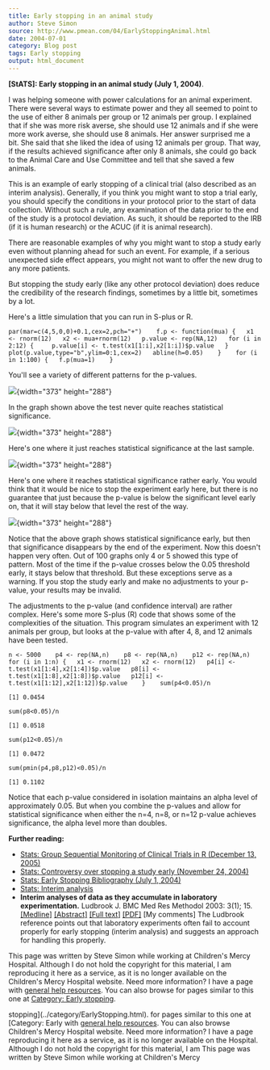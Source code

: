 ```yaml
---
title: Early stopping in an animal study
author: Steve Simon
source: http://www.pmean.com/04/EarlyStoppingAnimal.html
date: 2004-07-01
category: Blog post
tags: Early stopping
output: html_document
---
```

**[StATS]: Early stopping in an animal study (July
1, 2004)**.

I was helping someone with power calculations for an animal experiment.
There were several ways to estimate power and they all seemed to point
to the use of either 8 animals per group or 12 animals per group. I
explained that if she was more risk averse, she should use 12 animals
and if she were more work averse, she should use 8 animals. Her answer
surprised me a bit. She said that she liked the idea of using 12 animals
per group. That way, if the results achieved significance after only 8
animals, she could go back to the Animal Care and Use Committee and tell
that she saved a few animals.

This is an example of early stopping of a clinical trial (also described
as an interim analysis). Generally, if you think you might want to stop
a trial early, you should specify the conditions in your protocol prior
to the start of data collection. Without such a rule, any examination of
the data prior to the end of the study is a protocol deviation. As such,
it should be reported to the IRB (if it is human research) or the ACUC
(if it is animal research).

There are reasonable examples of why you might want to stop a study
early even without planning ahead for such an event. For example, if a
serious unexpected side effect appears, you might not want to offer the
new drug to any more patients.

But stopping the study early (like any other protocol deviation) does
reduce the credibility of the research findings, sometimes by a little
bit, sometimes by a lot.

Here\'s a little simulation that you can run in S-plus or R.

`par(mar=c(4,5,0,0)+0.1,cex=2,pch="+")    f.p <- function(mua) {   x1 <- rnorm(12)   x2 <- mua+rnorm(12)   p.value <- rep(NA,12)   for (i in 2:12) {     p.value[i] <- t.test(x1[1:i],x2[1:i])$p.value   }   plot(p.value,type="b",ylim=0:1,cex=2)   abline(h=0.05)    }    for (i in 1:100) {   f.p(mua=1)    }`

You\'ll see a variety of different patterns for the p-values.

![](../weblog/images/EarlyStopping1.gif){width="373" height="288"}

In the graph shown above the test never quite reaches statistical
significance.

![](../weblog/images/EarlyStopping.gif){width="373" height="288"}

Here\'s one where it just reaches statistical significance at the last
sample.

![](../weblog/images/EarlyStopping3.gif){width="373" height="288"}

Here\'s one where it reaches statistical significance rather early. You
would think that it would be nice to stop the experiment early here, but
there is no guarantee that just because the p-value is below the
significant level early on, that it will stay below that level the rest
of the way.

![](../weblog/images/EarlyStopping4.gif){width="373" height="288"}

Notice that the above graph shows statistical significance early, but
then that significance disappears by the end of the experiment. Now this
doesn\'t happen very often. Out of 100 graphs only 4 or 5 showed this
type of pattern. Most of the time if the p-value crosses below the 0.05
threshold early, it stays below that threshold. But these exceptions
serve as a warning. If you stop the study early and make no adjustments
to your p-value, your results may be invalid.

The adjustments to the p-value (and confidence interval) are rather
complex. Here\'s some more S-plus (R) code that shows some of the
complexities of the situation. This program simulates an experiment with
12 animals per group, but looks at the p-value with after 4, 8, and 12
animals have been tested.

`n <- 5000    p4 <- rep(NA,n)    p8 <- rep(NA,n)    p12 <- rep(NA,n)    for (i in 1:n) {   x1 <- rnorm(12)   x2 <- rnorm(12)   p4[i] <- t.test(x1[1:4],x2[1:4])$p.value   p8[i] <- t.test(x1[1:8],x2[1:8])$p.value   p12[i] <- t.test(x1[1:12],x2[1:12])$p.value    }    sum(p4<0.05)/n`

`[1] 0.0454`

`sum(p8<0.05)/n`

`[1] 0.0518`

`sum(p12<0.05)/n`

`[1] 0.0472`

`sum(pmin(p4,p8,p12)<0.05)/n`

`[1] 0.1102`

Notice that each p-value considered in isolation maintains an alpha
level of approximately 0.05. But when you combine the p-values and allow
for statistical significance when either the n=4, n=8, or n=12 p-value
achieves significance, the alpha level more than doubles.

**Further reading:**

-   [Stats: Group Sequential Monitoring of Clinical Trials in R
    (December 13, 2005)](../05/GroupSequential.html)
-   [Stats: Controversy over stopping a study early (November
    24, 2004)](EarlyStoppingControversy.html)
-   [Stats: Early Stopping Bibliography (July
    1, 2004)](../library/EarlyStopping1.asp)
-   [Stats: Interim analysis](../plan/interim.asp)
-   **Interim analyses of data as they accumulate in laboratory
    experimentation.** Ludbrook J. BMC Med Res Methodol 2003: 3(1); 15.
    [\[Medline\]](http://www.ncbi.nlm.nih.gov/entrez/query.fcgi?cmd=Retrieve&db=PubMed&list_uids=12930561&dopt=Abstract)
    [\[Abstract\]](http://www.biomedcentral.com/1471-2288/3/15/abstract)
    [\[Full text\]](http://www.biomedcentral.com/1471-2288/3/15)
    [\[PDF\]](http://www.biomedcentral.com/content/pdf/1471-2288-3-15.pdf)
    \[My comments\] The Ludbrook reference points out that laboratory
    experiments often fail to account properly for early stopping
    (interim analysis) and suggests an approach for handling this
    properly.

This page was written by Steve Simon while working at Children\'s Mercy
Hospital. Although I do not hold the copyright for this material, I am
reproducing it here as a service, as it is no longer available on the
Children\'s Mercy Hospital website. Need more information? I have a page
with [general help resources](../GeneralHelp.html). You can also browse
for pages similar to this one at [Category: Early
stopping](../category/EarlyStopping.html).
<!---More--->
stopping](../category/EarlyStopping.html).
for pages similar to this one at [Category: Early
with [general help resources](../GeneralHelp.html). You can also browse
Children\'s Mercy Hospital website. Need more information? I have a page
reproducing it here as a service, as it is no longer available on the
Hospital. Although I do not hold the copyright for this material, I am
This page was written by Steve Simon while working at Children\'s Mercy

<!---Do not use
**[StATS]: Early stopping in an animal study (July
This page was written by Steve Simon while working at Children\'s Mercy
Hospital. Although I do not hold the copyright for this material, I am
reproducing it here as a service, as it is no longer available on the
Children\'s Mercy Hospital website. Need more information? I have a page
with [general help resources](../GeneralHelp.html). You can also browse
for pages similar to this one at [Category: Early
stopping](../category/EarlyStopping.html).
--->

